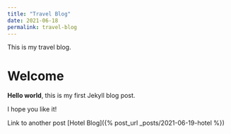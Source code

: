 ```yaml
---
title: "Travel Blog"
date: 2021-06-18
permalink: travel-blog
---
```

This is my travel blog.

# Welcome

**Hello world**, this is my first Jekyll blog post.

I hope you like it!

Link to another post [Hotel Blog]({% post_url _posts/2021-06-19-hotel %})
